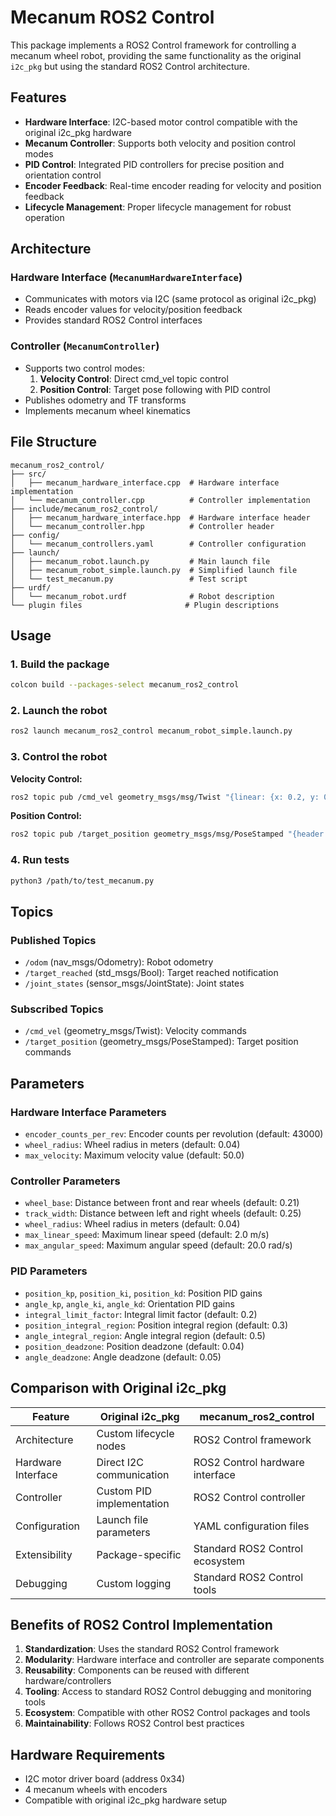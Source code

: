 # Mecanum ROS2 Control

This package implements a ROS2 Control framework for controlling a mecanum wheel robot, providing the same functionality as the original `i2c_pkg` but using the standard ROS2 Control architecture.

## Features

- **Hardware Interface**: I2C-based motor control compatible with the original i2c_pkg hardware
- **Mecanum Controller**: Supports both velocity and position control modes
- **PID Control**: Integrated PID controllers for precise position and orientation control
- **Encoder Feedback**: Real-time encoder reading for velocity and position feedback
- **Lifecycle Management**: Proper lifecycle management for robust operation

## Architecture

### Hardware Interface (`MecanumHardwareInterface`)
- Communicates with motors via I2C (same protocol as original i2c_pkg)
- Reads encoder values for velocity/position feedback
- Provides standard ROS2 Control interfaces

### Controller (`MecanumController`)
- Supports two control modes:
  1. **Velocity Control**: Direct cmd_vel topic control
  2. **Position Control**: Target pose following with PID control
- Publishes odometry and TF transforms
- Implements mecanum wheel kinematics

## File Structure

```
mecanum_ros2_control/
├── src/
│   ├── mecanum_hardware_interface.cpp  # Hardware interface implementation
│   └── mecanum_controller.cpp          # Controller implementation
├── include/mecanum_ros2_control/
│   ├── mecanum_hardware_interface.hpp  # Hardware interface header
│   └── mecanum_controller.hpp          # Controller header
├── config/
│   └── mecanum_controllers.yaml        # Controller configuration
├── launch/
│   ├── mecanum_robot.launch.py         # Main launch file
│   ├── mecanum_robot_simple.launch.py  # Simplified launch file
│   └── test_mecanum.py                 # Test script
├── urdf/
│   └── mecanum_robot.urdf              # Robot description
└── plugin files                       # Plugin descriptions
```

## Usage

### 1. Build the package
```bash
colcon build --packages-select mecanum_ros2_control
```

### 2. Launch the robot
```bash
ros2 launch mecanum_ros2_control mecanum_robot_simple.launch.py
```

### 3. Control the robot

**Velocity Control:**
```bash
ros2 topic pub /cmd_vel geometry_msgs/msg/Twist "{linear: {x: 0.2, y: 0.1, z: 0.0}, angular: {x: 0.0, y: 0.0, z: 0.1}}"
```

**Position Control:**
```bash
ros2 topic pub /target_position geometry_msgs/msg/PoseStamped "{header: {stamp: now, frame_id: 'odom'}, pose: {position: {x: 1.0, y: 0.5, z: 0.0}, orientation: {w: 1.0}}}"
```

### 4. Run tests
```bash
python3 /path/to/test_mecanum.py
```

## Topics

### Published Topics
- `/odom` (nav_msgs/Odometry): Robot odometry
- `/target_reached` (std_msgs/Bool): Target reached notification
- `/joint_states` (sensor_msgs/JointState): Joint states

### Subscribed Topics
- `/cmd_vel` (geometry_msgs/Twist): Velocity commands
- `/target_position` (geometry_msgs/PoseStamped): Target position commands

## Parameters

### Hardware Interface Parameters
- `encoder_counts_per_rev`: Encoder counts per revolution (default: 43000)
- `wheel_radius`: Wheel radius in meters (default: 0.04)
- `max_velocity`: Maximum velocity value (default: 50.0)

### Controller Parameters
- `wheel_base`: Distance between front and rear wheels (default: 0.21)
- `track_width`: Distance between left and right wheels (default: 0.25)
- `wheel_radius`: Wheel radius in meters (default: 0.04)
- `max_linear_speed`: Maximum linear speed (default: 2.0 m/s)
- `max_angular_speed`: Maximum angular speed (default: 20.0 rad/s)

### PID Parameters
- `position_kp`, `position_ki`, `position_kd`: Position PID gains
- `angle_kp`, `angle_ki`, `angle_kd`: Orientation PID gains
- `integral_limit_factor`: Integral limit factor (default: 0.2)
- `position_integral_region`: Position integral region (default: 0.3)
- `angle_integral_region`: Angle integral region (default: 0.5)
- `position_deadzone`: Position deadzone (default: 0.04)
- `angle_deadzone`: Angle deadzone (default: 0.05)

## Comparison with Original i2c_pkg

| Feature | Original i2c_pkg | mecanum_ros2_control |
|---------|------------------|---------------------|
| Architecture | Custom lifecycle nodes | ROS2 Control framework |
| Hardware Interface | Direct I2C communication | ROS2 Control hardware interface |
| Controller | Custom PID implementation | ROS2 Control controller |
| Configuration | Launch file parameters | YAML configuration files |
| Extensibility | Package-specific | Standard ROS2 Control ecosystem |
| Debugging | Custom logging | Standard ROS2 Control tools |

## Benefits of ROS2 Control Implementation

1. **Standardization**: Uses the standard ROS2 Control framework
2. **Modularity**: Hardware interface and controller are separate components
3. **Reusability**: Components can be reused with different hardware/controllers
4. **Tooling**: Access to standard ROS2 Control debugging and monitoring tools
5. **Ecosystem**: Compatible with other ROS2 Control packages and tools
6. **Maintainability**: Follows ROS2 Control best practices

## Hardware Requirements

- I2C motor driver board (address 0x34)
- 4 mecanum wheels with encoders
- Compatible with original i2c_pkg hardware setup